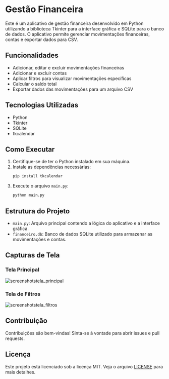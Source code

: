# Gestão Financeira

Este é um aplicativo de gestão financeira desenvolvido em Python utilizando a biblioteca Tkinter para a interface gráfica e SQLite para o banco de dados. O aplicativo permite gerenciar movimentações financeiras, contas e exportar dados para CSV.

## Funcionalidades

- Adicionar, editar e excluir movimentações financeiras
- Adicionar e excluir contas
- Aplicar filtros para visualizar movimentações específicas
- Calcular o saldo total
- Exportar dados das movimentações para um arquivo CSV

## Tecnologias Utilizadas

- Python
- Tkinter
- SQLite
- tkcalendar

## Como Executar

1. Certifique-se de ter o Python instalado em sua máquina.
2. Instale as dependências necessárias:
    ```bash
    pip install tkcalendar
    ```
3. Execute o arquivo `main.py`:
    ```bash
    python main.py
    ```

## Estrutura do Projeto

- `main.py`: Arquivo principal contendo a lógica do aplicativo e a interface gráfica.
- `financeiro.db`: Banco de dados SQLite utilizado para armazenar as movimentações e contas.

## Capturas de Tela

### Tela Principal
![screenshotstela_principal](https://github.com/user-attachments/assets/305eb26f-7c9d-45d5-970d-3041f8323da3)

### Tela de Filtros
![screenshotstela_filtros](https://github.com/user-attachments/assets/2467715e-5648-4959-a94a-d1716ea17b8c)

## Contribuição

Contribuições são bem-vindas! Sinta-se à vontade para abrir issues e pull requests.

## Licença

Este projeto está licenciado sob a licença MIT. Veja o arquivo [LICENSE](LICENSE) para mais detalhes.
